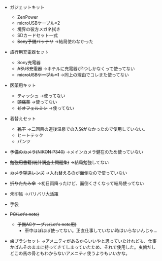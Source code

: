 * ガジェットキット
   * ZenPower
   * microUSBケーブル*2
   * 境界の彼方メガネ拭き
   * SDカードセット一式
   * ~~Sony予備バッテリ~~
     →結局使わなかった 

* 旅行用充電器セット
    * Sony充電器
    * ~~ASUS充電器~~
      →ホテルに充電器が1つしかなくって使ってない 
    * ~~microUSBケーブル*1~~
      →同上の理由でコレまた使ってない 

* 医薬用キット
    * ~~ティッシュ~~
    →使ってない
    * ~~頭痛薬~~
    →使ってない
    * ~~ビオフェルミン~~
    →使ってない

* 着替えセット
    * ~~靴下~~
    →二回目の道後温泉での入浴がなかったので使用していない。
    * ヒートテック
    * パンツ

* ~~予備のカメラ(NIKON P340)~~
→メインカメラ健在のため使っていない
* ~~勉強用書籍(統計調査士問題集)~~
→結局勉強してない
* ~~カメラ望遠レンズ~~
→入れ替えるのが面倒なので使っていない
* ~~折りたたみ傘~~
→初日雨降ったけど、面倒くさくなって結局使ってない
* 朱印帳
→バリバリ大活躍
* 手袋
* ~~PC(Let's note)~~
  * ~~予備ACケーブル(Let's note用)~~
    * 車中ほぼほぼ使ってない。正直仕事していない時はいらないんじゃ...
* 歯ブラシセット
→アメニティがあるからいいやと思っていたけれども、仕事かばんそのままに持ってきてしまっていたため、それで使用した。虫歯だしどこの馬の骨ともわからないアメニティ使うよりもいいかな。
